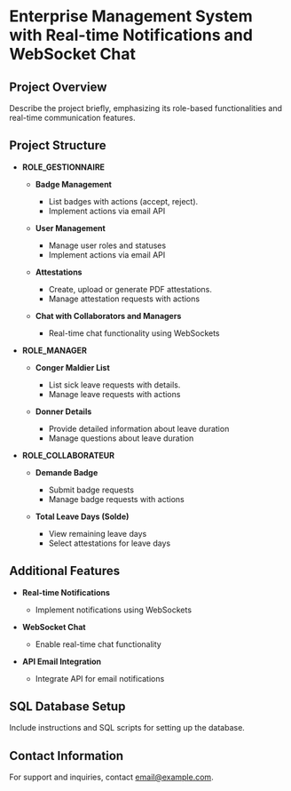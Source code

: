# Enterprise Management System with Real-time Notifications and WebSocket Chat

## Project Overview
Describe the project briefly, emphasizing its role-based functionalities and real-time communication features.

## Project Structure
- **ROLE_GESTIONNAIRE**
  - **Badge Management**
    - List badges <!-- :list_icon: --> with actions <!-- :actions_icon: --> (accept, reject).
    - Implement actions via email API <!-- :email_icon: -->

  - **User Management**
    - Manage user roles and statuses <!-- :roles_icon: -->
    - Implement actions via email API <!-- :email_icon: -->

  - **Attestations**
    - Create, upload <!-- :upload_icon: --> or generate PDF <!-- :pdf_icon: --> attestations.
    - Manage attestation requests with actions <!-- :actions_icon: -->

  - **Chat with Collaborators and Managers**
    - Real-time chat functionality using WebSockets <!-- :websocket_icon: -->

- **ROLE_MANAGER**
  - **Conger Maldier List**
    - List sick leave requests <!-- :list_icon: --> with details.
    - Manage leave requests with actions <!-- :actions_icon: -->

  - **Donner Details**
    - Provide detailed information about leave duration <!-- :details_icon: -->
    - Manage questions about leave duration <!-- :questions_icon: -->

- **ROLE_COLLABORATEUR**
  - **Demande Badge**
    - Submit badge requests <!-- :request_icon: -->
    - Manage badge requests with actions <!-- :actions_icon: -->

  - **Total Leave Days (Solde)**
    - View remaining leave days <!-- :calendar_icon: -->
    - Select attestations for leave days <!-- :select_icon: -->

## Additional Features
- **Real-time Notifications**
  - Implement notifications using WebSockets <!-- :websocket_icon: -->

- **WebSocket Chat**
  - Enable real-time chat functionality <!-- :chat_icon: -->

- **API Email Integration**
  - Integrate API for email notifications <!-- :email_icon: -->

## SQL Database Setup
Include instructions and SQL scripts for setting up the database.

## Contact Information
For support and inquiries, contact [email@example.com](mailto:email@example.com).
